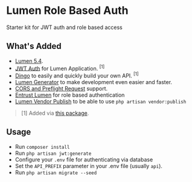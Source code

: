 # Lumen Role Based Auth
Starter kit for JWT auth and role based access

## What's Added

- [Lumen 5.4](https://github.com/laravel/lumen/tree/v5.4.0).
- [JWT Auth](https://github.com/tymondesigns/jwt-auth) for Lumen Application. <sup>[1]</sup>
- [Dingo](https://github.com/dingo/api) to easily and quickly build your own API. <sup>[1]</sup>
- [Lumen Generator](https://github.com/flipboxstudio/lumen-generator) to make development even easier and faster.
- [CORS and Preflight Request](https://developer.mozilla.org/en-US/docs/Web/HTTP/Access_control_CORS) support.
- [Entrust Lumen](https://github.com/proshore/entrust-lumen) for role based authentication
- [Lumen Vendor Publish](https://github.com/laravelista/lumen-vendor-publish) to be able to use `php artisan vendor:publish`

> [1] Added via [this package](https://packagist.org/packages/krisanalfa/lumen-dingo-adapter).

## Usage

- Run `composer install`
- Run `php artisan jwt:generate`
- Configure your `.env` file for authenticating via database
- Set the `API_PREFIX` parameter in your .env file (usually `api`).
- Run `php artisan migrate --seed`
